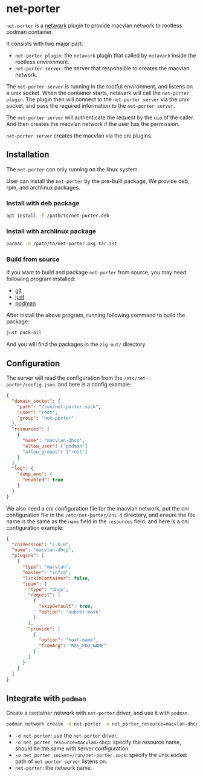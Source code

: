 # net-porter

`net-porter` is a [netavark](https://github.com/containers/netavark) plugin
to provide macvlan network to rootless podman container.

It consists with two major part:

- `net-porter plugin`: the `netavark` plugin that called by `netavark`
  inside the rootless environment.
- `net-porter server`: the server that responsible to creates
  the macvlan network.

The `net-porter server` is running in the rootful environment,
and listens on a unix socket. When the container starts,
netavark will call the `net-porter plugin`. The plugin then
will connect to the `net-porter server` via the unix socket,
and pass the required information to the `net-porter server`.

The `net-porter server` will authenticate the request
by the `uid` of the caller. And then creates the macvlan network
if the user has the permission.

`net-porter server` creates the macvlan via the cni plugins.

## Installation

The `net-porter` can only running on the linux system.

User can install the `net-porter` by the pre-built package,
We provide deb, rpm, and archlinux packages.

### Install with deb package

```bash
apt install -f /path/to/net-porter.deb
```

### Install with archlinux package

```bash
pacman -U /path/to/net-porter.pkg.tar.zst
```

### Build from source

If you want to build and package `net-porter` from source,
you may need following program installed:

- [git](https://git-scm.com/)
- [just](https://github.com/casey/just)
- [podman](https://github.com/containers/podman)

After install the above program, running following command to build the package:

```bash
just pack-all
```

And you will find the packages in the `zig-out/` directory.

## Configuration

The server will read the configuration from the `/etc/net-porter/config.json`.
and here is a config example:

```json
{
  "domain_socket": {
    "path": "/run/net-porter.sock",
    "user": "root",
    "group": "net-porter"
  },
  "resources": [
    {
      "name": "macvlan-dhcp",
      "allow_user": ["podman"]
      "allow_groups": ["root"]
    }
  ],
  "log": {
    "dump_env": {
      "enabled": true
    }
  }
}
```

We also need a cni configuration file for the macvlan network,
put the cni configuration file in the `/etc/net-porter/cni.d` directory,
and ensure the file name is the same as the `name` field in the `resources` field.
and here is a cni configuration example:

```json
{
  "cniVersion": "1.0.0",
  "name": "macvlan-dhcp",
  "plugins": [
    {
      "type": "macvlan",
      "master": "infra",
      "linkInContainer": false,
      "ipam": {
        "type": "dhcp",
        "request": [
          {
            "skipDefault": true,
            "option": "subnet-mask"
          }
        ],
        "provide": [
          {
            "option": "host-name",
            "fromArg": "K8S_POD_NAME"
          }
        ]
      }
    }
  ]
}
```

## Integrate with `podman`

Create a container network with `net-porter` driver, and use it with `podman`.

```bash
podman network create -d net-porter -o net_porter_resource=macvlan-dhcp -o net_porter_socket=/run/net-porter.sock net-porter
```

- `-d net-porter`: use the `net-porter` driver.
- `-o net_porter_resource=macvlan-dhcp`: specify the resource name, should be
  the same with server configuration.
- `-o net_porter_socket=/run/net-porter.sock`: specify the unix socket path
  of `net-porter server` listens on.
- `net-porter`: the network name.
